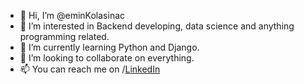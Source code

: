 - 👋 Hi, I’m @eminKolasinac
- 👀 I’m interested in Backend developing, data science and anything programming related.
- 🌱 I’m currently learning Python and Django.
- 💞️ I’m looking to collaborate on everything.
- 📫 You can reach me on /<a href="https://www.linkedin.com/in/emin-kolasinac-069ab0218">LinkedIn</a>

<!---
eminKolasinac/eminKolasinac is a ✨ special ✨ repository because its `README.md` (this file) appears on your GitHub profile.
You can click the Preview link to take a look at your changes.
--->
